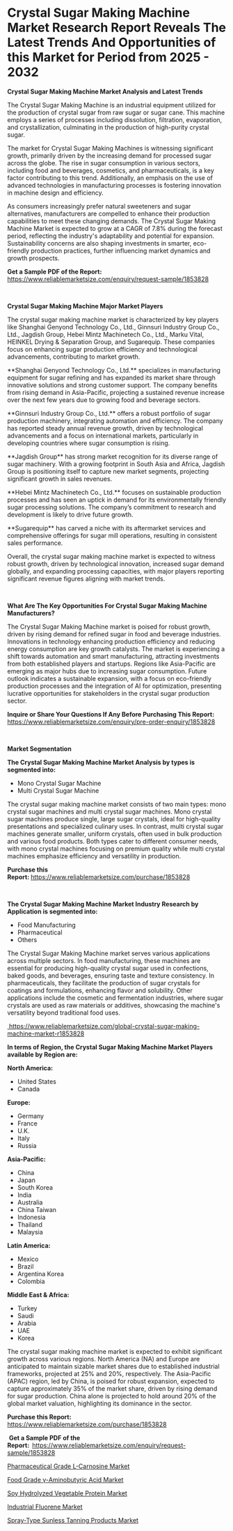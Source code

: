 <p><h1>Crystal Sugar Making Machine Market Research Report Reveals The Latest Trends And Opportunities of this Market for Period from 2025 - 2032</h1></p><p><strong>Crystal Sugar Making Machine Market Analysis and Latest Trends</strong></p>
<p><p>The Crystal Sugar Making Machine is an industrial equipment utilized for the production of crystal sugar from raw sugar or sugar cane. This machine employs a series of processes including dissolution, filtration, evaporation, and crystallization, culminating in the production of high-purity crystal sugar. </p><p>The market for Crystal Sugar Making Machines is witnessing significant growth, primarily driven by the increasing demand for processed sugar across the globe. The rise in sugar consumption in various sectors, including food and beverages, cosmetics, and pharmaceuticals, is a key factor contributing to this trend. Additionally, an emphasis on the use of advanced technologies in manufacturing processes is fostering innovation in machine design and efficiency.</p><p>As consumers increasingly prefer natural sweeteners and sugar alternatives, manufacturers are compelled to enhance their production capabilities to meet these changing demands. The Crystal Sugar Making Machine Market is expected to grow at a CAGR of 7.8% during the forecast period, reflecting the industry's adaptability and potential for expansion. Sustainability concerns are also shaping investments in smarter, eco-friendly production practices, further influencing market dynamics and growth prospects.</p></p>
<p><strong>Get a Sample PDF of the Report:&nbsp;</strong> <a href="https://www.reliablemarketsize.com/enquiry/request-sample/1853828?utm_campaign=1845&utm_medium=2&utm_source=Github&utm_content=ia&utm_term=27032025&utm_id=crystal-sugar-making-machine">https://www.reliablemarketsize.com/enquiry/request-sample/1853828</a></p>
<p>&nbsp;</p>
<p><strong>Crystal Sugar Making Machine Major Market Players</strong></p>
<p><p>The crystal sugar making machine market is characterized by key players like Shanghai Genyond Technology Co., Ltd., Ginnsuri Industry Group Co., Ltd., Jagdish Group, Hebei Mintz Machinetech Co., Ltd., Marku Vital, HEINKEL Drying & Separation Group, and Sugarequip. These companies focus on enhancing sugar production efficiency and technological advancements, contributing to market growth.</p><p>**Shanghai Genyond Technology Co., Ltd.** specializes in manufacturing equipment for sugar refining and has expanded its market share through innovative solutions and strong customer support. The company benefits from rising demand in Asia-Pacific, projecting a sustained revenue increase over the next few years due to growing food and beverage sectors.</p><p>**Ginnsuri Industry Group Co., Ltd.** offers a robust portfolio of sugar production machinery, integrating automation and efficiency. The company has reported steady annual revenue growth, driven by technological advancements and a focus on international markets, particularly in developing countries where sugar consumption is rising.</p><p>**Jagdish Group** has strong market recognition for its diverse range of sugar machinery. With a growing footprint in South Asia and Africa, Jagdish Group is positioning itself to capture new market segments, projecting significant growth in sales revenues.</p><p>**Hebei Mintz Machinetech Co., Ltd.** focuses on sustainable production processes and has seen an uptick in demand for its environmentally friendly sugar processing solutions. The company’s commitment to research and development is likely to drive future growth.</p><p>**Sugarequip** has carved a niche with its aftermarket services and comprehensive offerings for sugar mill operations, resulting in consistent sales performance.</p><p>Overall, the crystal sugar making machine market is expected to witness robust growth, driven by technological innovation, increased sugar demand globally, and expanding processing capacities, with major players reporting significant revenue figures aligning with market trends.</p></p>
<p>&nbsp;</p>
<p><strong>What Are The Key Opportunities For Crystal Sugar Making Machine Manufacturers?</strong></p>
<p><p>The Crystal Sugar Making Machine market is poised for robust growth, driven by rising demand for refined sugar in food and beverage industries. Innovations in technology enhancing production efficiency and reducing energy consumption are key growth catalysts. The market is experiencing a shift towards automation and smart manufacturing, attracting investments from both established players and startups. Regions like Asia-Pacific are emerging as major hubs due to increasing sugar consumption. Future outlook indicates a sustainable expansion, with a focus on eco-friendly production processes and the integration of AI for optimization, presenting lucrative opportunities for stakeholders in the crystal sugar production sector.</p></p>
<p><strong>Inquire or Share Your Questions If Any Before Purchasing This Report:</strong> <a href="https://www.reliablemarketsize.com/enquiry/pre-order-enquiry/1853828?utm_campaign=1845&utm_medium=2&utm_source=Github&utm_content=ia&utm_term=27032025&utm_id=crystal-sugar-making-machine">https://www.reliablemarketsize.com/enquiry/pre-order-enquiry/1853828</a></p>
<p>&nbsp;</p>
<p><strong>Market Segmentation</strong></p>
<p><strong>The Crystal Sugar Making Machine Market Analysis by types is segmented into:</strong></p>
<p><ul><li>Mono Crystal Sugar Machine</li><li>Multi Crystal Sugar Machine</li></ul></p>
<p><p>The crystal sugar making machine market consists of two main types: mono crystal sugar machines and multi crystal sugar machines. Mono crystal sugar machines produce single, large sugar crystals, ideal for high-quality presentations and specialized culinary uses. In contrast, multi crystal sugar machines generate smaller, uniform crystals, often used in bulk production and various food products. Both types cater to different consumer needs, with mono crystal machines focusing on premium quality while multi crystal machines emphasize efficiency and versatility in production.</p></p>
<p><strong>Purchase this Report:&nbsp;</strong><a href="https://www.reliablemarketsize.com/purchase/1853828?utm_campaign=1845&utm_medium=2&utm_source=Github&utm_content=ia&utm_term=27032025&utm_id=crystal-sugar-making-machine">https://www.reliablemarketsize.com/purchase/1853828</a></p>
<p>&nbsp;</p>
<p><strong>The Crystal Sugar Making Machine Market Industry Research by Application is segmented into:</strong></p>
<p><ul><li>Food Manufacturing</li><li>Pharmaceutical</li><li>Others</li></ul></p>
<p><p>The Crystal Sugar Making Machine market serves various applications across multiple sectors. In food manufacturing, these machines are essential for producing high-quality crystal sugar used in confections, baked goods, and beverages, ensuring taste and texture consistency. In pharmaceuticals, they facilitate the production of sugar crystals for coatings and formulations, enhancing flavor and solubility. Other applications include the cosmetic and fermentation industries, where sugar crystals are used as raw materials or additives, showcasing the machine's versatility beyond traditional food uses.</p></p>
<p><a href="https://www.reliablemarketsize.com/global-crystal-sugar-making-machine-market-r1853828?utm_campaign=1845&utm_medium=2&utm_source=Github&utm_content=ia&utm_term=27032025&utm_id=crystal-sugar-making-machine">&nbsp;https://www.reliablemarketsize.com/global-crystal-sugar-making-machine-market-r1853828</a></p>
<p><strong>In terms of Region, the Crystal Sugar Making Machine Market Players available by Region are:</strong></p>
<p>
    <p> <strong> North America: </strong>
        <ul>
            <li>United States</li>
            <li>Canada</li>
        </ul>
        </p> 
    <p> <strong> Europe: </strong>
        <ul>
            <li>Germany</li>
            <li>France</li>
            <li>U.K.</li>
            <li>Italy</li>
            <li>Russia</li>
        </ul>
        </p> 
    <p> <strong> Asia-Pacific: </strong>
        <ul>
            <li>China</li>
            <li>Japan</li>
            <li>South Korea</li>
            <li>India</li>
            <li>Australia</li>
            <li>China Taiwan</li>
            <li>Indonesia</li>
            <li>Thailand</li>
            <li>Malaysia</li>
        </ul>
        </p> 
    <p> <strong> Latin America: </strong>
        <ul>
            <li>Mexico</li>
            <li>Brazil</li>
            <li>Argentina Korea</li>
            <li>Colombia</li>
        </ul>
        </p> 
    <p> <strong> Middle East & Africa: </strong>
        <ul>
            <li>Turkey</li>
            <li>Saudi</li>
            <li>Arabia</li>
            <li>UAE</li>
            <li>Korea</li>
        </ul>
    </p>
    </p>
<p><p>The crystal sugar making machine market is expected to exhibit significant growth across various regions. North America (NA) and Europe are anticipated to maintain sizable market shares due to established industrial frameworks, projected at 25% and 20%, respectively. The Asia-Pacific (APAC) region, led by China, is poised for robust expansion, expected to capture approximately 35% of the market share, driven by rising demand for sugar production. China alone is projected to hold around 20% of the global market valuation, highlighting its dominance in the sector.</p></p>
<p><strong>Purchase this Report: </strong><a href="https://www.reliablemarketsize.com/purchase/1853828?utm_campaign=1845&utm_medium=2&utm_source=Github&utm_content=ia&utm_term=27032025&utm_id=crystal-sugar-making-machine">https://www.reliablemarketsize.com/purchase/1853828</a></p>
<p>&nbsp;<strong>Get a Sample PDF of the Report:&nbsp;&nbsp;</strong><a href="https://www.reliablemarketsize.com/enquiry/request-sample/1853828?utm_campaign=1845&utm_medium=2&utm_source=Github&utm_content=ia&utm_term=27032025&utm_id=crystal-sugar-making-machine">https://www.reliablemarketsize.com/enquiry/request-sample/1853828</a></p>
<p><strong></strong></p>
<p><p><a href="https://github.com/papnider/Market-Research-Report-List-1/blob/main/pharmaceutical-grade-l-carnosine-market.md?utm_campaign=1845&utm_medium=2&utm_source=Github&utm_content=ia&utm_term=27032025&utm_id=crystal-sugar-making-machine">Pharmaceutical Grade L-Carnosine Market</a></p><p><a href="https://github.com/dagnewopus/Market-Research-Report-List-1/blob/main/food-grade-g-aminobutyric-acid-market.md?utm_campaign=1845&utm_medium=2&utm_source=Github&utm_content=ia&utm_term=27032025&utm_id=crystal-sugar-making-machine">Food Grade γ-Aminobutyric Acid Market</a></p><p><a href="https://github.com/nyanikumchu/Market-Research-Report-List-1/blob/main/soy-hydrolyzed-vegetable-protein-market.md?utm_campaign=1845&utm_medium=2&utm_source=Github&utm_content=ia&utm_term=27032025&utm_id=crystal-sugar-making-machine">Soy Hydrolyzed Vegetable Protein Market</a></p><p><a href="https://github.com/foustzelmsdv/Market-Research-Report-List-1/blob/main/industrial-fluorene-market.md?utm_campaign=1845&utm_medium=2&utm_source=Github&utm_content=ia&utm_term=27032025&utm_id=crystal-sugar-making-machine">Industrial Fluorene Market</a></p><p><a href="https://github.com/suebabuhai/Market-Research-Report-List-1/blob/main/spray-type-sunless-tanning-products-market.md?utm_campaign=1845&utm_medium=2&utm_source=Github&utm_content=ia&utm_term=27032025&utm_id=crystal-sugar-making-machine">Spray-Type Sunless Tanning Products Market</a></p></p>